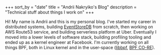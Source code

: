 +++
sort_by = "date"
title = "Andrii Nakryiko's Blog"
description = "Technical stuff about things I work on"
+++

Hi! My name is Andrii and this is my personal blog. I've started my career in
distributed systems, building
[EventStoreDB](https://github.com/EventStore/EventStore) from scratch, then
working on AWS Route53 service, and building serverless platform at Uber.
Eventually I moved into a lower levels of software stack, building profiling
tooling and ended up as a kernel engineer at Facebook. I'm currently working
on all things BPF, both in Linux kernel and in the user-space
([libbpf](https://github.com/libbpf/libbpf), [BPF CO-RE](/posts/bpf-portability-and-co-re/)).
